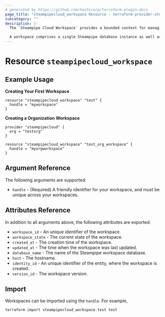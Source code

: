 ```yaml
---
# generated by https://github.com/hashicorp/terraform-plugin-docs
page_title: "steampipecloud_workspace Resource - terraform-provider-steampipecloud"
subcategory: ""
description: |-
  The `Steampipe Cloud Workspace` provides a bounded context for managing, operating, and securing Steampipe resources.

  A workspace comprises a single Steampipe database instance as well as a directory of mod resources such as queries, benchmarks, and controls. Workspaces allow you to separate your Steampipe instances for security, operational, or organizational purposes.
---
```


# Resource `steampipecloud_workspace`

## Example Usage

**Creating Your First Workspace**

```hcl
resource "steampipecloud_workspace" "test" {
  handle = "myworkspace"
}
```

**Creating a Organization Workspace**

```hcl
provider "steampipecloud" {
  org = "testorg"
}

resource "steampipecloud_workspace" "test_org_workspace" {
  handle = "myorgworkspace"
}
```

## Argument Reference

The following arguments are supported:

- `handle` - (Required) A friendly identifier for your workspace, and must be unique across your workspaces.

## Attributes Reference

In addition to all arguments above, the following attributes are exported:

- `workspace_id` - An unique identifier of the workspace.
- `workspace_state` - The current state of the workspace.
- `created_at` - The creation time of the workspace.
- `updated_at` - The time when the workspace was last updated.
- `database_name` - The name of the Steampipe workspace database.
- `host` - The hostname.
- `identity_id` - An unique identifier of the entity, where the workspace is created.
- `version_id` - The workspace version.

## Import

Workspaces can be imported using the `handle`. For example,

```sh
terraform import steampipecloud_workspace.test test
```
